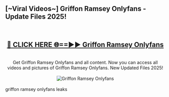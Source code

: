 <h2>[~Viral Videos~] Griffon Ramsey Onlyfans - Update Files 2025!</h2>
<br>
<div align="center">
<h2><a href="https://betterlinks.top/A2PfLJ" rel="nofollow">🔴 CLICK HERE 🌐==►► Griffon Ramsey Onlyfans</a></h2>
<br>
Get Griffon Ramsey Onlyfans and all content. Now you can access all videos and pictures of Griffon Ramsey Onlyfans. New Updated Files 2025!
<br>
<br>
<a href="https://betterlinks.top/A2PfLJ" rel="nofollow" data-target="animated-image.originalLink"><img src="https://i.ibb.co.com/WyWwxjT/player-gif2.gif" alt="Griffon Ramsey Onlyfans" style="max-width: 100%; display: inline-block;" data-target="animated-image.originalImage"></a>
</div>
<br>
griffon ramsey onlyfans leaks